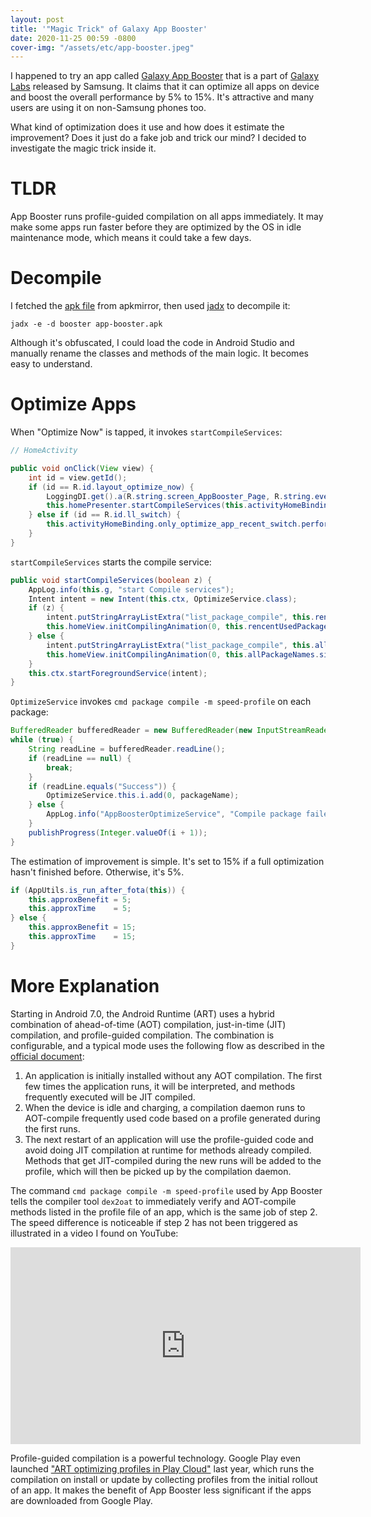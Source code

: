 ```yaml
---
layout: post
title: '"Magic Trick" of Galaxy App Booster'
date: 2020-11-25 00:59 -0800
cover-img: "/assets/etc/app-booster.jpeg"
---
```


I happened to try an app called [Galaxy App Booster](https://galaxystore.samsung.com/prepost/000004665772?appId=com.samsung.android.appbooster) that is a part of [Galaxy Labs](https://galaxystore.samsung.com/prepost/000004665763?appId=com.android.samsung.utilityapp) released by Samsung. It claims that it can optimize all apps on device and boost the overall performance by 5% to 15%. It's attractive and many users are using it on non-Samsung phones too.

What kind of optimization does it use and how does it estimate the improvement? Does it just do a fake job and trick our mind? I decided to investigate the magic trick inside it.

# TLDR

App Booster runs profile-guided compilation on all apps immediately. It may make some apps run faster before they are optimized by the OS in idle maintenance mode, which means it could take a few days.

# Decompile

I fetched the [apk file](https://www.apkmirror.com/apk/samsung-electronics-co-ltd/app-booster/) from apkmirror, then used [jadx](https://github.com/skylot/jadx) to decompile it:

```
jadx -e -d booster app-booster.apk
```

Although it's obfuscated, I could load the code in Android Studio and manually rename the classes and methods of the main logic. It becomes easy to understand.

# Optimize Apps

When "Optimize Now" is tapped, it invokes `startCompileServices`:

```java
// HomeActivity

public void onClick(View view) {
    int id = view.getId();
    if (id == R.id.layout_optimize_now) {
        LoggingDI.get().a(R.string.screen_AppBooster_Page, R.string.event_RunOptimize, 0);
        this.homePresenter.startCompileServices(this.activityHomeBinding.only_optimize_app_recent_switch.isChecked());
    } else if (id == R.id.ll_switch) {
        this.activityHomeBinding.only_optimize_app_recent_switch.performClick();
    }
}
```

`startCompileServices` starts the compile service:

```java
public void startCompileServices(boolean z) {
    AppLog.info(this.g, "start Compile services");
    Intent intent = new Intent(this.ctx, OptimizeService.class);
    if (z) {
        intent.putStringArrayListExtra("list_package_compile", this.rencentUsedPackageNames);
        this.homeView.initCompilingAnimation(0, this.rencentUsedPackageNames.size());
    } else {
        intent.putStringArrayListExtra("list_package_compile", this.allPackageNames);
        this.homeView.initCompilingAnimation(0, this.allPackageNames.size());
    }
    this.ctx.startForegroundService(intent);
}
```

`OptimizeService` invokes `cmd package compile -m speed-profile` on each package:

```java
BufferedReader bufferedReader = new BufferedReader(new InputStreamReader(Runtime.getRuntime().exec("cmd package compile -m speed-profile " + packageName).getInputStream()));
while (true) {
    String readLine = bufferedReader.readLine();
    if (readLine == null) {
        break;
    }
    if (readLine.equals("Success")) {
        OptimizeService.this.i.add(0, packageName);
    } else {
        AppLog.info("AppBoosterOptimizeService", "Compile package failed: " + packageName);
    }
    publishProgress(Integer.valueOf(i + 1));
}
```

The estimation of improvement is simple. It's set to 15% if a full optimization hasn't finished before. Otherwise, it's 5%.

```java
if (AppUtils.is_run_after_fota(this)) {
    this.approxBenefit = 5;
    this.approxTime    = 5;
} else {
    this.approxBenefit = 15;
    this.approxTime    = 15;
}
```

# More Explanation

Starting in Android 7.0, the Android Runtime (ART) uses a hybrid combination of ahead-of-time (AOT) compilation, just-in-time (JIT) compilation, and profile-guided compilation. The combination is configurable, and a typical mode uses the following flow as described in the [official document](https://source.android.com/devices/tech/dalvik/configure#how_art_works):

1. An application is initially installed without any AOT compilation. The first few times the application runs, it will be interpreted, and methods frequently executed will be JIT compiled.
2. When the device is idle and charging, a compilation daemon runs to AOT-compile frequently used code based on a profile generated during the first runs.
3. The next restart of an application will use the profile-guided code and avoid doing JIT compilation at runtime for methods already compiled. Methods that get JIT-compiled during the new runs will be added to the profile, which will then be picked up by the compilation daemon.

The command `cmd package compile -m speed-profile` used by App Booster tells the compiler tool `dex2oat` to immediately verify and AOT-compile methods listed in the profile file of an app, which is the same job of step 2. The speed difference is noticeable if step 2 has not been triggered as illustrated in a video I found on YouTube:

<iframe width="560" height="315" src="https://www.youtube.com/embed/bnRnNH68Acw" frameborder="0" allow="accelerometer; autoplay; clipboard-write; encrypted-media; gyroscope; picture-in-picture" allowfullscreen></iframe>

Profile-guided compilation is a powerful technology. Google Play even launched ["ART optimizing profiles in Play Cloud"](https://android-developers.googleblog.com/2019/04/improving-app-performance-with-art.html) last year, which runs the compilation on install or update by collecting profiles from the initial rollout of an app. It makes the benefit of App Booster less significant if the apps are downloaded from Google Play.